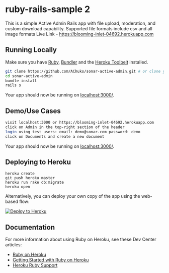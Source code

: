 # ruby-rails-sample 2

This is a simple Active Admin Rails app with file upload, moderation, and custom download capability. Supported file formats include csv and all image formats
Live Link - https://blooming-inlet-04692.herokuapp.com

## Running Locally

Make sure you have [Ruby](https://www.ruby-lang.org), [Bundler](http://bundler.io) and the [Heroku Toolbelt](https://toolbelt.heroku.com/) installed.

```sh
git clone https://github.com/AChuks/sonar-active-admin.git # or clone your own fork
cd sonar-active-admin
bundle install
rails s
```

Your app should now be running on [localhost:3000/](http://localhost:3000/).

## Demo/Use Cases

```sh
visit localhost:3000 or https://blooming-inlet-04692.herokuapp.com
click on Admin in the top-right section of the header
login using test users: email: demo@sonar.com password: demo
click on Documents and create a new document
```

Your app should now be running on [localhost:3000/](http://localhost:5000/).

## Deploying to Heroku

```
heroku create
git push heroku master
heroku run rake db:migrate
heroku open
```

Alternatively, you can deploy your own copy of the app using the web-based flow:

[![Deploy to Heroku](https://www.herokucdn.com/deploy/button.png)](https://heroku.com/deploy)

## Documentation

For more information about using Ruby on Heroku, see these Dev Center articles:

- [Ruby on Heroku](https://devcenter.heroku.com/categories/ruby)
- [Getting Started with Ruby on Heroku](https://devcenter.heroku.com/articles/getting-started-with-ruby)
- [Heroku Ruby Support](https://devcenter.heroku.com/articles/ruby-support)